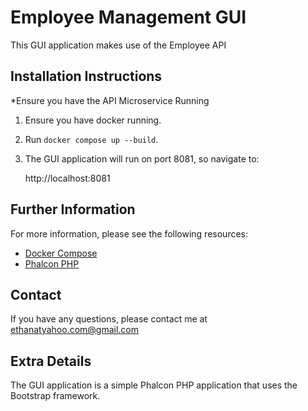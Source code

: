 # Employee Management GUI

This GUI application makes use of the Employee API

## Installation Instructions
*Ensure you have the API Microservice Running


1. Ensure you have docker running.
2. Run `docker compose up --build`.
3. The GUI application will run on port 8081, so navigate to:

   http://localhost:8081

## Further Information

For more information, please see the following resources:

* [Docker Compose](https://docs.docker.com/compose/)
* [Phalcon PHP](https://phalcon.io/)

## Contact
If you have any questions, please contact me at ethanatyahoo.com@gmail.com

## Extra Details
The GUI application is a simple Phalcon PHP application that uses the Bootstrap framework.